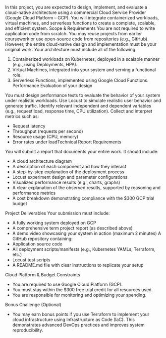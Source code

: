 In this project, you are expected to design, implement, and evaluate
a cloud-native architecture using a commercial Cloud Service Provider
(Google Cloud Platform – GCP). You will integrate containerized
workloads, virtual machines, and serverless functions to create a
complete, scalable, and efficient system.
Scope & Requirements
You are not required to write application code from scratch. You may
reuse projects from earlier coursework or use open-source code from
repositories (e.g., GitHub). However, the entire cloud-native design
and implementation must be your original work.
Your architecture must include all of the following:
1. Containerized workloads on Kubernetes, deployed in a scalable
manner (e.g., using Deployments, HPA).
2. Virtual Machines, integrated into your system and serving a
functional role.
3. Serverless Functions, implemented using Google Cloud Functions.
Performance Evaluation of your design

You must design performance tests to evaluate the behavior of
your system under realistic workloads.
Use Locust to simulate realistic user behavior and generate
traffic.
Identify relevant independent and dependent variables (e.g.,
request load, response time, CPU utilization).
Collect and interpret metrics such as:
* Request latency
* Throughput (requests per second)
* Resource usage (CPU, memory)
* Error rates under loadTechnical Report Requirements

You will submit a report that documents your entire work. It should
include:
* A cloud architecture diagram
* A description of each component and how they interact
* A step-by-step explanation of the deployment process
* Locust experiment design and parameter configurations
* Visualized performance results (e.g., charts, graphs)
* A clear explanation of the observed results, supported by
reasoning and performance metrics
* A cost breakdown demonstrating compliance with the $300 GCP
trial budget

Project Deliverables
Your submission must include:
* A fully working system deployed on GCP
* A comprehensive term project report (as described above)
* A demo video showcasing your system in action (maximum 2
minutes)
A GitHub repository containing:
* Application source code
* All deployment scripts/manifests (e.g., Kubernetes YAMLs,
Terraform, etc.)
* Locust test scripts
* A README.md file with clear instructions to replicate your
setup

Cloud Platform & Budget Constraints
* You are required to use Google Cloud Platform (GCP).
* You must stay within the $300 free trial credit for all
resources used.
* You are responsible for monitoring and optimizing your
spending.

Bonus Challenge (Optional)
* You may earn bonus points if you use Terraform to implement your
cloud infrastructure using Infrastructure as Code (IaC). This
demonstrates advanced DevOps practices and improves system
reproducibility.
